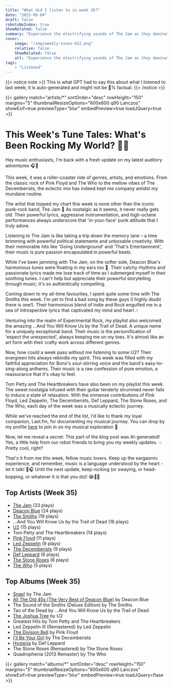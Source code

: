 ```yaml
---
title: "What did I listen to in week 35?"
date: "2023-09-04"
draft: false
robotsNoIndex: true
ShowRelated: false
summary: "Experience the electrifying sounds of The Jam as they dominate this week's playlist. Their timeless punk-rock tunes will leave you captivated by their raw energy!"
cover:
    image: "/img/weekly-tunes-012.png"
    relative: false
    ShowRelated: false
    alt: "Experience the electrifying sounds of The Jam as they dominate this week's playlist. Their timeless punk-rock tunes will leave you captivated by their raw energy!"
tags:
    - "Listened"
---
```


{{< notice note >}}
This is what GPT had to say this about what I listened to last week; it is auto-generated and might not be 💯% factual.
{{< /notice >}}

{{< gallery match="artists/*" sortOrder="desc" rowHeight="150" margins="5" thumbnailResizeOptions="600x600 q90 Lanczos" showExif=true previewType="blur" embedPreview=true loadJQuery=true >}}

# This Week's Tune Tales: What's Been Rocking My World? 🎵🎸

Hey music enthusiasts, I'm back with a fresh update on my latest auditory adventures 🎧🙌

This week, it was a roller-coaster ride of genres, artists, and emotions. From the classic rock of Pink Floyd and The Who to the mellow vibes of The Decemberists, the eclectic mix has indeed kept me company amidst my mundane routine.

The artist that topped my chart this week is none other than the iconic punk-rock band, The Jam 🎸 As nostalgic as it seems, it never really gets old. Their powerful lyrics, aggressive instrumentation, and high-octane performances always underscore that 'in-your-face' punk attitude that I truly adore.

Listening to The Jam is like taking a trip down the memory lane – a time brimming with powerful political statements and unboxable creativity. With their memorable hits like 'Going Underground' and 'That's Entertainment', their music is pure passion encapsulated in powerful beats. 

While I've been jamming with The Jam, on the softer side, Deacon Blue's harmonious tunes were floating in my ears too 🎵. Their catchy rhythms and passionate lyrics made me lose track of time as I submerged myself in their soothing tunes. I can't help but appreciate their powerful storytelling through music; it's so authentically compelling.

Coming down to my all-time favourites, I spent quite some time with The Smiths this week. I'm yet to find a bad song by these guys (I highly doubt there is one!). Their harmonious blend of Indie and Rock engulfed me in a sea of introspective lyrics that captivated my mind and heart 🎶 

Venturing into the realm of Experimental Rock, my playlist also welcomed the amazing ...And You Will Know Us by the Trail of Dead. A unique name for a uniquely exceptional band. Their music is the personification of 'expect the unexpected', always keeping me on my toes. It's almost like an art form with their crafty work across different genres.

Now, how could a week pass without me listening to some U2? Their evergreen hits always rekindle my spirit. This week was filled with my faithful appreciation for Bono's soul-stirring voice and the band's easy-to-sing-along anthems. Their music is a raw confession of pure emotion, a reassurance that it's okay to feel.

Tom Petty and The Heartbreakers have also been on my playlist this week. The sweet nostalgia infused with their guitar tenderly strummed never fails to induce a state of relaxation. With the immense contributions of Pink Floyd, Led Zeppelin, The Decemberists, Def Leppard, The Stone Roses, and The Who, each day of the week was a musically eclectic journey.

While we've reached the end of the list, I'd like to thank my loyal companion, Last.fm, for documenting my musical journey. You can drop by my profile [here](https://www.last.fm/user/RussMckendrick) to join in on my musical exploration 🎼 

Now, let me reveal a secret: This part of the blog post was AI-generated! Yes, a little help from our robot friends to bring you my weekly updates. 💡 Pretty cool, right?

That's it from me this week, fellow music lovers. Keep up the eargasmic experience, and remember, music is a language understood by the heart - let it talk! 🎵🎧 Until the next update, keep rocking (or swaying, or head-bopping, or whatever it is that you do)! 😂🤘🏼

## Top Artists (Week 35)

- [The Jam](https://www.mckendrick.rocks/artist/the-jam/) (33 plays)
- [Deacon Blue](https://www.mckendrick.rocks/artist/deacon-blue/) (24 plays)
- [The Smiths](https://www.mckendrick.rocks/artist/the-smiths/) (19 plays)
- ...And You Will Know Us by the Trail of Dead (16 plays)
- [U2](https://www.mckendrick.rocks/artist/u2/) (15 plays)
- Tom Petty and The Heartbreakers (14 plays)
- [Pink Floyd](https://www.mckendrick.rocks/artist/pink-floyd/) (11 plays)
- [Led Zeppelin](https://www.mckendrick.rocks/artist/led-zeppelin/) (9 plays)
- [The Decemberists](https://www.mckendrick.rocks/artist/the-decemberists/) (9 plays)
- [Def Leppard](https://www.mckendrick.rocks/artist/def-leppard/) (6 plays)
- [The Stone Roses](https://www.mckendrick.rocks/artist/the-stone-roses/) (6 plays)
- [The Who](https://www.mckendrick.rocks/artist/the-who/) (5 plays)


## Top Albums (Week 35)

- [Snap!](https://www.mckendrick.rocks/albums/snap-14312912/) by The Jam
- [All The Old 45s (The Very Best of Deacon Blue)](https://www.mckendrick.rocks/albums/all-the-old-45s-the-very-best-of-deacon-blue-28160602/) by Deacon Blue
- The Sound of the Smiths (Deluxe Edition) by The Smiths
- Tao of the Dead by ...And You Will Know Us by the Trail of Dead
- [The Joshua Tree](https://www.mckendrick.rocks/albums/the-joshua-tree-10391869/) by U2
- Greatest Hits by Tom Petty and The Heartbreakers
- Led Zeppelin III (Remastered) by Led Zeppelin
- [The Division Bell](https://www.mckendrick.rocks/albums/the-division-bell-13718487/) by Pink Floyd
- [I'll Be Your Girl](https://www.mckendrick.rocks/albums/i-ll-be-your-girl-11709250/) by The Decemberists
- [Hysteria](https://www.mckendrick.rocks/albums/hysteria-10660430/) by Def Leppard
- The Stone Roses (Remastered) by The Stone Roses
- Quadrophenia (2013 Remaster) by The Who


{{< gallery match="albums/*" sortOrder="desc" rowHeight="150" margins="5" thumbnailResizeOptions="600x600 q90 Lanczos" showExif=true previewType="blur" embedPreview=true loadJQuery=flase >}}